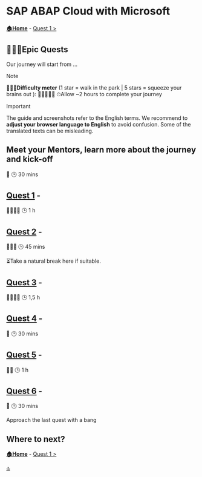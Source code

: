 # SAP ABAP Cloud with Microsoft

**[🏠Home](../README.md)** - [ Quest 1 >](student/quest1.md)

## 🧙🏾‍♀️Epic Quests

Our journey will start from ...

> [!NOTE]
>🏋🏽‍♂️**Difficulty meter** (1 star = walk in the park | 5 stars = squeeze your brains out ): 🌟🌟🌟🌟🌟
>⏱Allow ~2 hours to complete your journey

> [!IMPORTANT]
>The guide and screenshots refer to the English terms. We recommend to **adjust your browser language to English** to avoid confusion. Some of the translated texts can be misleading.

## Meet your Mentors, learn more about the journey and kick-off

🌟
🕒 30 mins

## [Quest 1](quest1.md) - 

🌟🌟🌟🌟
🕒 1 h

## [Quest 2](quest2.md) - 

🌟🌟🌟
🕒 45 mins

⏳Take a natural break here if suitable.

## [Quest 3](quest3.md) - 

🌟🌟🌟🌟
🕒 1,5 h

## [Quest 4](quest4.md) - 

🌟
🕒 30 mins

## [Quest 5](quest5.md) - 

🌟🌟
🕒 1 h

## [Quest 6](quest6.md) - 

🌟
🕒 30 mins

Approach the last quest with a bang

## Where to next?

**[🏠Home](../README.md)** - [ Quest 1 >](student/quest1.md)

[🔝](#)
